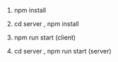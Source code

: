 1. npm install

2. cd server , npm install

3. npm run start (client)

4. cd server , npm run start (server)
